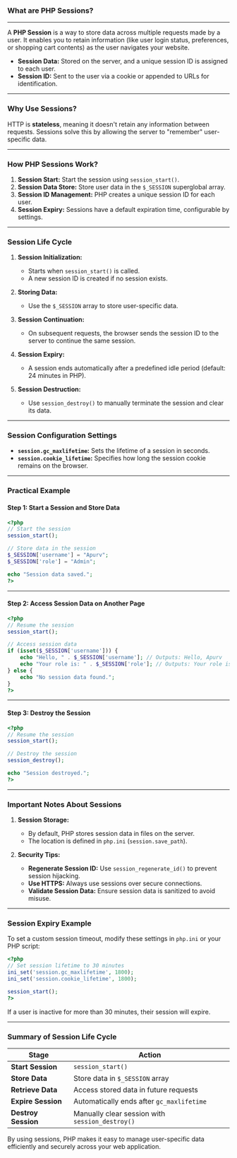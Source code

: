 ### **What are PHP Sessions?**

---

A **PHP Session** is a way to store data across multiple requests made by a user. It enables you to retain information (like user login status, preferences, or shopping cart contents) as the user navigates your website.

- **Session Data:** Stored on the server, and a unique session ID is assigned to each user.
- **Session ID:** Sent to the user via a cookie or appended to URLs for identification.

---

### **Why Use Sessions?**

HTTP is **stateless**, meaning it doesn't retain any information between requests. Sessions solve this by allowing the server to "remember" user-specific data.

---

### **How PHP Sessions Work?**

1. **Session Start:** Start the session using `session_start()`.
2. **Session Data Store:** Store user data in the `$_SESSION` superglobal array.
3. **Session ID Management:** PHP creates a unique session ID for each user.
4. **Session Expiry:** Sessions have a default expiration time, configurable by settings.

---

### **Session Life Cycle**

1. **Session Initialization:**

   - Starts when `session_start()` is called.
   - A new session ID is created if no session exists.

2. **Storing Data:**

   - Use the `$_SESSION` array to store user-specific data.

3. **Session Continuation:**

   - On subsequent requests, the browser sends the session ID to the server to continue the same session.

4. **Session Expiry:**

   - A session ends automatically after a predefined idle period (default: 24 minutes in PHP).

5. **Session Destruction:**
   - Use `session_destroy()` to manually terminate the session and clear its data.

---

### **Session Configuration Settings**

- **`session.gc_maxlifetime`:** Sets the lifetime of a session in seconds.
- **`session.cookie_lifetime`:** Specifies how long the session cookie remains on the browser.

---

### **Practical Example**

#### **Step 1: Start a Session and Store Data**

```php
<?php
// Start the session
session_start();

// Store data in the session
$_SESSION['username'] = "Apurv";
$_SESSION['role'] = "Admin";

echo "Session data saved.";
?>
```

---

#### **Step 2: Access Session Data on Another Page**

```php
<?php
// Resume the session
session_start();

// Access session data
if (isset($_SESSION['username'])) {
    echo "Hello, " . $_SESSION['username']; // Outputs: Hello, Apurv
    echo "Your role is: " . $_SESSION['role']; // Outputs: Your role is: Admin
} else {
    echo "No session data found.";
}
?>
```

---

#### **Step 3: Destroy the Session**

```php
<?php
// Resume the session
session_start();

// Destroy the session
session_destroy();

echo "Session destroyed.";
?>
```

---

### **Important Notes About Sessions**

1. **Session Storage:**

   - By default, PHP stores session data in files on the server.
   - The location is defined in `php.ini` (`session.save_path`).

2. **Security Tips:**
   - **Regenerate Session ID:** Use `session_regenerate_id()` to prevent session hijacking.
   - **Use HTTPS:** Always use sessions over secure connections.
   - **Validate Session Data:** Ensure session data is sanitized to avoid misuse.

---

### **Session Expiry Example**

To set a custom session timeout, modify these settings in `php.ini` or your PHP script:

```php
<?php
// Set session lifetime to 30 minutes
ini_set('session.gc_maxlifetime', 1800);
ini_set('session.cookie_lifetime', 1800);

session_start();
?>
```

If a user is inactive for more than 30 minutes, their session will expire.

---

### **Summary of Session Life Cycle**

| **Stage**           | **Action**                                      |
| ------------------- | ----------------------------------------------- |
| **Start Session**   | `session_start()`                               |
| **Store Data**      | Store data in `$_SESSION` array                 |
| **Retrieve Data**   | Access stored data in future requests           |
| **Expire Session**  | Automatically ends after `gc_maxlifetime`       |
| **Destroy Session** | Manually clear session with `session_destroy()` |

By using sessions, PHP makes it easy to manage user-specific data efficiently and securely across your web application.

